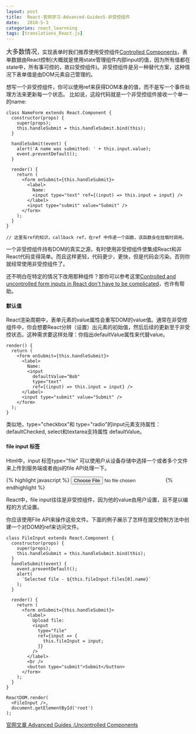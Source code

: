```yaml
---
layout: post
title:  React-官网学习-Advanced-Guides5-非受控组件
date:   2018-5-3
categories: react_learnning
tags: [translations_React.js]
---
```

<big>大多数情况</big>，实现表单时我们推荐使用受控组件[Controlled Components](https://reactjs.org/docs/forms.html)，表单数据由React控制(大概就是使用state管理组件内部input的值，因为所有值都在state中，所有事可控的，故曰受控组件)。非受控组件是另一种替代方案，这种情况下表单值是由DOM元素自己管理的。

想写一个非受控组件，你可以使用ref来获得DOM本身的值，而不是写一个事件处理方法来更新每一个状态。
比如说，这段代码就是一个非受控组件接收一个单一的name:
```
class NameForm extends React.Component {
  constructor(props) {
    super(props);
    this.handleSubmit = this.handleSubmit.bind(this);
  }

  handleSubmit(event) {
    alert('A name was submitted: ' + this.input.value);
    event.preventDefault();
  }

  render() {
    return (
      <form onSubmit={this.handleSubmit}>
        <label>
          Name:
          <input type="text" ref={(input) => this.input = input} />
        </label>
        <input type="submit" value="Submit" />
      </form>
    );
  }
}

// 这里有ref的知识，callback ref，在ref 中传递一个函数，该函数会在挂载时调用。

```

一个非受控组件持有DOM的真实之源，有时使用非受控组件使集成React和非React代码变得简单。而且这样更轻，代码更少，更快，但是代码会污染。否则你就经常使用非受控组件了。

还不明白在特定的情况下改用那种组件？那你可以参考这里[Controlled and uncontrolled form inputs in React don't have to be complicated](https://goshakkk.name/controlled-vs-uncontrolled-inputs-react/)，也许有帮助。

#### 默认值

React渲染周期中，表单元素的value属性会重写DOM的value值。通常在非受控组件中，你会想要React分辨（设置）出元素的初始值，然后后续的更新至于非受控状态。这种需求要这样处理：你指出defaultValue属性来代替value。
```
render() {
  return (
    <form onSubmit={this.handleSubmit}>
      <label>
        Name:
        <input
          defaultValue="Bob"
          type="text"
          ref={(input) => this.input = input} />
      </label>
      <input type="submit" value="Submit" />
    </form>
  );
}
```

类似地，type="checkbox"和 type="radio"的input元素支持属性： defaultChecked, select和textarea支持属性 defaultValue。

#### file input 标签

Html中，input 标签type="file"
可以使用户从设备存储中选择一个或者多个文件来上传到服务端或者由js的file API处理一下。

{% highlight javascript %}
<input type="file" />
{% endhighlight %}

React中，file input往往是非受控组件，因为他的value由用户设置，且不是以编程的方式设置。

你应该使用File API来操作这些文件。下面的例子展示了怎样在提交控制方法中创建一个对DOM的ref来访问文件。
```
class FileInput extends React.Component {
  constructor(props) {
    super(props);
    this.handleSubmit = this.handleSubmit.bind(this);
  }
  handleSubmit(event) {
    event.preventDefault();
    alert(
      `Selected file - ${this.fileInput.files[0].name}`
    );
  }

  render() {
    return (
      <form onSubmit={this.handleSubmit}>
        <label>
          Upload file:
          <input
            type="file"
            ref={input => {
              this.fileInput = input;
            }}
          />
        </label>
        <br />
        <button type="submit">Submit</button>
      </form>
    );
  }
}

ReactDOM.render(
  <FileInput />,
  document.getElementById('root')
);
```



[官网文章 Advanced Guides :Uncontrolled Components](https://reactjs.org/docs/uncontrolled-components.html)


